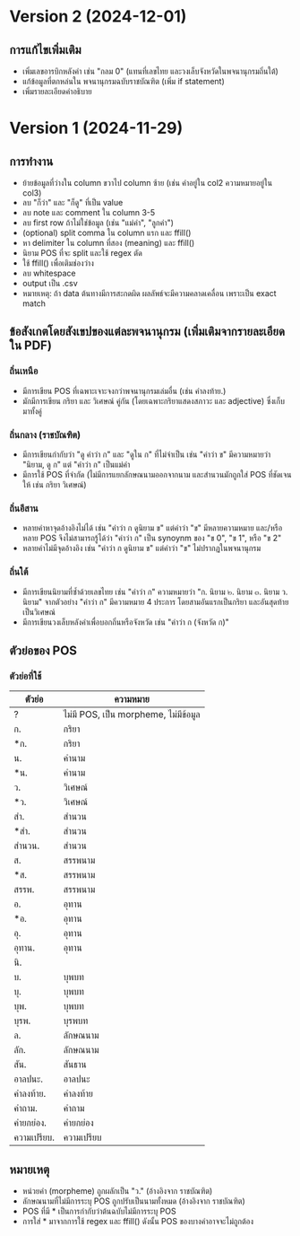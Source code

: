 # Version 2 (2024-12-01)

## การแก้ไขเพิ่มเติม
- เพิ่มเลขอารบิกหลังคำ เช่น "กลม 0" (แทนที่เลขไทย 
และวงเล็บจังหวัดในพจนานุกรมถิ่นใต้)
- แก้ข้อมูลที่ตกหล่นใน พจนานุกรมฉบับราชบัณฑิต (เพิ่ม if statement)
- เพิ่มรายละเอียดคำอธิบาย

# Version 1 (2024-11-29)

## การทำงาน
- ย้ายข้อมูลที่ว่างใน column ขวาไป column ซ้าย (เช่น คำอยู่ใน col2 ความหมายอยู่ใน col3)
- ลบ "ก็ว่า" และ "ก็ดู" ที่เป็น value
- ลบ note และ comment ใน column 3-5
- ลบ first row ถ้าไม่ใช่ข้อมูล (เช่น "แม่คำ", "ลูกคำ")
- (optional) split comma ใน column แรก และ ffill()
- หา delimiter ใน column ที่สอง (meaning) และ ffill()
- นิยาม POS ที่จะ split และใช้ regex ตัด
- ใช้ ffill() เพื่อเติมช่องว่าง
- ลบ whitespace
- output เป็น .csv
- หมายเหตุ: ถ้า data ต้นทางมีการสะกดผิด ผลลัพธ์จะมีความคลาดเคลื่อน เพราะเป็น exact match

## ข้อสังเกตโดยสังเขปของแต่ละพจนานุกรม (เพิ่มเติมจากรายละเอียดใน PDF)

### ถิ่นเหนือ
- มีการเขียน POS ที่เฉพาะเจาะจงกว่าพจนานุกรมเล่มอื่น (เช่น คำลงท้าย.)
- มักมีการเขียน กริยา และ วิเศษณ์ คู่กัน (โดยเฉพาะกริยาแสดงสภาวะ และ adjective) ซึ่งเก็บมาทั้งคู่

### ถิ่นกลาง (ราชบัณฑิต)
- มีการเขียนกำกับว่า "ดู คำว่า ก" และ "ดูใน ก" ที่ไม่จำเป็น เช่น "คำว่า ข" มีความหมายว่า "นิยาม, ดู ก" แต่ "คำว่า ก" เป็นแม่คำ
- มีการใช้ POS ที่จำกัด (ไม่มีการแยกลักษณนามออกจากนาม และสำนวนมักถูกใส่ POS ที่ชัดเจนให้ เช่น กริยา วิเศษณ์)

### ถิ่นอีสาน
- หลายคำหาจุดอ้างอิงไม่ได้ เช่น "คำว่า ก ดูนิยาม ข" แต่คำว่า "ข" มีหลายความหมาย และ/หรือ หลาย POS จึงไม่สามารถรู้ได้ว่า "คำว่า ก" เป็น synoynm ของ "ข 0", "ข 1", หรือ "ข 2"
- หลายคำไม่มีจุดอ้างอิง เช่น "คำว่า ก ดูนิยาม ข" แต่คำว่า "ข" ไม่ปรากฏในพจนานุกรม

### ถิ่นใต้
- มีการเขียนนิยามที่ซ้ำด้วยเลขไทย เช่น "คำว่า ก" ความหมายว่า "ก. นิยาม ๒. นิยาม ๓. นิยาม ว. นิยาม" จากตัวอย่าง "คำว่า ก" มีความหมาย 4 ประการ โดยสามอันแรกเป็นกริยา และอันสุดท้ายเป็นวิเศษณ์
- มีการเขียนวงเล็บหลังคำเพื่อบอกถิ่นหรือจังหวัด เช่น "คำว่า ก (จังหวัด ก)"

## ตัวย่อของ POS

### ตัวย่อที่ใช้
| ตัวย่อ         | ความหมาย                  |
|--------------|---------------------------|
| ?            | ไม่มี POS, เป็น morpheme, ไม่มีข้อมูล |
| ก.           | กริยา                      |
| *ก.          | กริยา                      |
| น.           | คำนาม                     |
| *น.          | คำนาม                     |
| ว.           | วิเศษณ์                     |
| *ว.          | วิเศษณ์                     |
| สำ.          | สำนวน                     |
| *สำ.         | สำนวน                     |
| สำนวน.       | สำนวน                     |
| ส.           | สรรพนาม                   |
| *ส.          | สรรพนาม                   |
| สรรพ.        | สรรพนาม                   |
| อ.           | อุทาน                     |
| *อ.          | อุทาน                     |
| อุ.          | อุทาน                      |
| อุทาน.       | อุทาน                      |
| นิ.          |                            |
| บ.           | บุพบท                     |
| บุ.          | บุพบท                      |
| บุพ.         | บุพบท                     |
| บุรพ.        | บุรพบท                     |
| ล.           | ลักษณนาม                 |
| ลัก.         | ลักษณนาม                  |
| สัน.         | สันธาน                     |
| อาลปนะ.      | อาลปนะ                   |
| คำลงท้าย.    | คำลงท้าย                   |
| คำถาม.       | คำถาม                    |
| คำยกย่อง.    | คำยกย่อง                   |
| ความเปรียบ.  | ความเปรียบ                  |

## หมายเหตุ
- หน่วยคำ (morpheme) ถูกผลักเป็น "ว." (อ้างอิงจาก ราชบัณฑิต)
- ลักษณนามที่ไม่มีการระบุ POS ถูกปรับเป็นนามทั้งหมด (อ้างอิงจาก ราชบัณฑิต)
- POS ที่มี * เป็นการกำกับว่าต้นฉบับไม่มีการระบุ POS
- การใส่ * มาจากการใช้ regex และ ffill() ดังนั้น POS ของบางคำอาจจะไม่ถูกต้อง